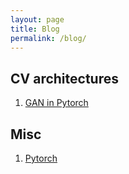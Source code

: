 ```yaml
---
layout: page
title: Blog
permalink: /blog/
---
```


## CV architectures
  1. [GAN in Pytorch](https://github.com/suryatejadev/tutorials/blob/master/gan/GAN_pytorch.ipynb)

## Misc
  1. [Pytorch](https://github.com/suryatejadev/tutorials/blob/master/pytorch/pytorch_tutorial.ipynb)


